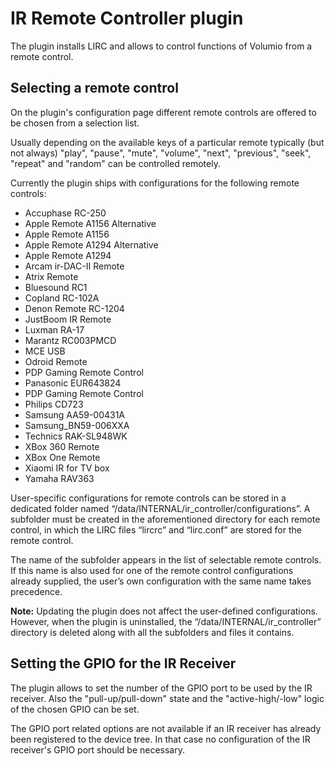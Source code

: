 # IR Remote Controller plugin

The plugin installs LIRC and allows to control functions of Volumio from a remote control.

## Selecting a remote control
On the plugin's configuration page different remote controls are offered to be chosen from a selection list.

Usually depending on the available keys of a particular remote typically (but not always) "play", "pause", "mute", "volume", "next", "previous", "seek", "repeat" and "random" can be controlled remotely.

Currently the plugin ships with configurations for the following remote controls:

* Accuphase RC-250
* Apple Remote A1156 Alternative
* Apple Remote A1156
* Apple Remote A1294 Alternative
* Apple Remote A1294
* Arcam ir-DAC-II Remote
* Atrix Remote
* Bluesound RC1
* Copland RC-102A
* Denon Remote RC-1204
* JustBoom IR Remote
* Luxman RA-17
* Marantz RC003PMCD
* MCE USB
* Odroid Remote
* PDP Gaming Remote Control
* Panasonic EUR643824
* PDP Gaming Remote Control
* Philips CD723
* Samsung AA59-00431A
* Samsung_BN59-006XXA
* Technics RAK-SL948WK
* XBox 360 Remote
* XBox One Remote
* Xiaomi IR for TV box
* Yamaha RAV363

User-specific configurations for remote controls can be stored in a dedicated folder named “/data/INTERNAL/ir_controller/configurations”. A subfolder must be created in the aforementioned directory for each remote control, in which the LIRC files “lircrc” and “lirc.conf” are stored for the remote control.

The name of the subfolder appears in the list of selectable remote controls. If this name is also used for one of the remote control configurations already supplied, the user’s own configuration with the same name takes precedence.

**Note:** Updating the plugin does not affect the user-defined configurations. However, when the plugin is uninstalled, the “/data/INTERNAL/ir_controller” directory is deleted along with all the subfolders and files it contains.

## Setting the GPIO for the IR Receiver
The plugin allows to set the number of the GPIO port to be used by the IR receiver. Also the "pull-up/pull-down" state and the "active-high/-low" logic of the chosen GPIO can be set.

The GPIO port related options are not available if an IR receiver has already been registered to the device tree. In that case no configuration of the IR receiver's GPIO port should be necessary.
